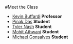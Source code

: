 #Meet the Class

* [Kevin Buffardi](kevin.md) **Professor**
* [Pinak Das](Pinak.md) **Student**
* [Tyler Nash](tyler.md) **Student**
* [Mohit Athwani](mohit.md) **Student**
* [Michael Gonsalves](michael.md) **Student**

